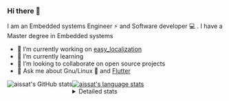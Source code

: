 ### Hi there 👋

I am an Embedded systems Engineer ⚡️ and Software developer 💻 . I have a Master degree in Embedded systems
- 🔭 I’m currently working on [easy_localization](https://pub.dev/packages/easy_localization)
- 🌱 I’m currently learning 
- 👯 I’m looking to collaborate on open source projects
- 💬 Ask me about  Gnu/Linux 🐧 and [Flutter](https://flutter.dev) 

<a href="https://profile-summary-for-github.com/user/aissat">
  <img align="left" height="170px" src="https://github-readme-stats.vercel.app/api?username=aissat&show_icons=true&line_height=27&count_private=true&include_all_commits=true" alt="aissat's GitHub stats"/>
  <img src="https://github-readme-stats.vercel.app/api/top-langs/?username=aissat&hide_langs_below=5&layout=compact" alt="aissat's language stats"/>
</a>

<details>
<summary>Detailed stats</summary>
 

### 🧐 Waka Stats

<!--START_SECTION:waka-->
![Code Time](http://img.shields.io/badge/Code%20Time-5%2C055%20hrs%2034%20mins-blue)

![Profile Views](http://img.shields.io/badge/Profile%20Views-11-blue)

![Lines of code](https://img.shields.io/badge/From%20Hello%20World%20I%27ve%20Written-1.9%20million%20lines%20of%20code-blue)

**🐱 My GitHub Data** 

> 📦 120.2 kB Used in GitHub's Storage 
 > 
> 🏆 6 Contributions in the Year 2023
 > 
> 💼 Opted to Hire
 > 
> 📜 163 Public Repositories 
 > 
> 🔑 24 Private Repositories 
 > 
**I'm a Night 🦉** 

```text
🌞 Morning                360 commits         ██░░░░░░░░░░░░░░░░░░░░░░░   07.51 % 
🌆 Daytime                724 commits         ████░░░░░░░░░░░░░░░░░░░░░   15.10 % 
🌃 Evening                2092 commits        ███████████░░░░░░░░░░░░░░   43.62 % 
🌙 Night                  1620 commits        ████████░░░░░░░░░░░░░░░░░   33.78 % 
```
📅 **I'm Most Productive on Thursday** 

```text
Monday                   432 commits         ██░░░░░░░░░░░░░░░░░░░░░░░   09.01 % 
Tuesday                  809 commits         ████░░░░░░░░░░░░░░░░░░░░░   16.87 % 
Wednesday                574 commits         ███░░░░░░░░░░░░░░░░░░░░░░   11.97 % 
Thursday                 872 commits         █████░░░░░░░░░░░░░░░░░░░░   18.18 % 
Friday                   828 commits         ████░░░░░░░░░░░░░░░░░░░░░   17.26 % 
Saturday                 749 commits         ████░░░░░░░░░░░░░░░░░░░░░   15.62 % 
Sunday                   532 commits         ███░░░░░░░░░░░░░░░░░░░░░░   11.09 % 
```


📊 **This Week I Spent My Time On** 

```text
🕑︎ Time Zone: Africa/Algiers

💬 Programming Languages: 
Dart                     4 hrs 34 mins       ████████████████████████░   97.89 % 
YAML                     5 mins              █░░░░░░░░░░░░░░░░░░░░░░░░   02.11 % 

🔥 Editors: 
VS Code                  4 hrs 40 mins       █████████████████████████   100.00 % 

💻 Operating System: 
Linux                    4 hrs 40 mins       █████████████████████████   100.00 % 
```

**I Mostly Code in Dart** 

```text
TypeScript               9 repos             ███░░░░░░░░░░░░░░░░░░░░░░   10.23 % 
C++                      7 repos             ██░░░░░░░░░░░░░░░░░░░░░░░   07.95 % 
PHP                      6 repos             ██░░░░░░░░░░░░░░░░░░░░░░░   06.82 % 
CSS                      3 repos             █░░░░░░░░░░░░░░░░░░░░░░░░   03.41 % 
Dockerfile               3 repos             █░░░░░░░░░░░░░░░░░░░░░░░░   03.41 % 
```



**Timeline**

![Lines of Code chart](https://raw.githubusercontent.com/aissat/aissat/master/assets/bar_graph.png)


 Last Updated on 06/05/2023 00:58:58 UTC
<!--END_SECTION:waka-->

</details>
